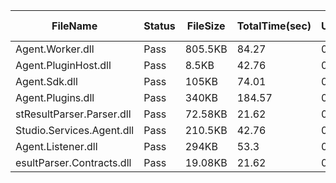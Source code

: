 | FileName                  | Status | FileSize | TotalTime(sec) | Upload(sec) | Submit(sec) | SignWait(sec) | Retry Count | 
 |---------------------------|--------|----------|----------------|-------------|-------------|---------------|-------------|
 | Agent.Worker.dll          | Pass   | 805.5KB  | 84.27          | 0.7         | 0.6         | 82.91         | 0           | 
 | Agent.PluginHost.dll      | Pass   | 8.5KB    | 42.76          | 0.61        | 0.55        | 41.4          | 0           | 
 | Agent.Sdk.dll             | Pass   | 105KB    | 74.01          | 0.63        | 0.64        | 72.66         | 0           | 
 | Agent.Plugins.dll         | Pass   | 340KB    | 184.57         | 0.65        | 0.55        | 183.21        | 0           | 
 | stResultParser.Parser.dll | Pass   | 72.58KB  | 21.62          | 0.61        | 0.59        | 20.26         | 0           | 
 | Studio.Services.Agent.dll | Pass   | 210.5KB  | 42.76          | 0.65        | 0.52        | 41.4          | 0           | 
 | Agent.Listener.dll        | Pass   | 294KB    | 53.3           | 0.66        | 0.61        | 51.94         | 0           | 
 | esultParser.Contracts.dll | Pass   | 19.08KB  | 21.62          | 0.61        | 0.54        | 20.26         | 0           | 
